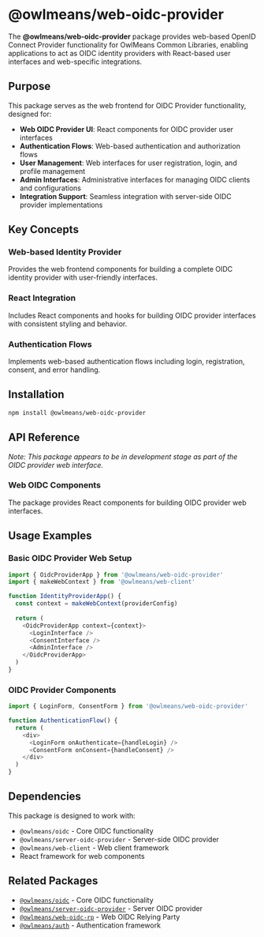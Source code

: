 # @owlmeans/web-oidc-provider

The **@owlmeans/web-oidc-provider** package provides web-based OpenID Connect Provider functionality for OwlMeans Common Libraries, enabling applications to act as OIDC identity providers with React-based user interfaces and web-specific integrations.

## Purpose

This package serves as the web frontend for OIDC Provider functionality, designed for:

- **Web OIDC Provider UI**: React components for OIDC provider user interfaces
- **Authentication Flows**: Web-based authentication and authorization flows
- **User Management**: Web interfaces for user registration, login, and profile management
- **Admin Interfaces**: Administrative interfaces for managing OIDC clients and configurations
- **Integration Support**: Seamless integration with server-side OIDC provider implementations

## Key Concepts

### Web-based Identity Provider
Provides the web frontend components for building a complete OIDC identity provider with user-friendly interfaces.

### React Integration
Includes React components and hooks for building OIDC provider interfaces with consistent styling and behavior.

### Authentication Flows
Implements web-based authentication flows including login, registration, consent, and error handling.

## Installation

```bash
npm install @owlmeans/web-oidc-provider
```

## API Reference

*Note: This package appears to be in development stage as part of the OIDC provider web interface.*

### Web OIDC Components

The package provides React components for building OIDC provider web interfaces.

## Usage Examples

### Basic OIDC Provider Web Setup

```typescript
import { OidcProviderApp } from '@owlmeans/web-oidc-provider'
import { makeWebContext } from '@owlmeans/web-client'

function IdentityProviderApp() {
  const context = makeWebContext(providerConfig)
  
  return (
    <OidcProviderApp context={context}>
      <LoginInterface />
      <ConsentInterface />
      <AdminInterface />
    </OidcProviderApp>
  )
}
```

### OIDC Provider Components

```typescript
import { LoginForm, ConsentForm } from '@owlmeans/web-oidc-provider'

function AuthenticationFlow() {
  return (
    <div>
      <LoginForm onAuthenticate={handleLogin} />
      <ConsentForm onConsent={handleConsent} />
    </div>
  )
}
```

## Dependencies

This package is designed to work with:
- `@owlmeans/oidc` - Core OIDC functionality
- `@owlmeans/server-oidc-provider` - Server-side OIDC provider
- `@owlmeans/web-client` - Web client framework
- React framework for web components

## Related Packages

- [`@owlmeans/oidc`](../oidc) - Core OIDC functionality
- [`@owlmeans/server-oidc-provider`](../server-oidc-provider) - Server OIDC provider
- [`@owlmeans/web-oidc-rp`](../web-oidc-rp) - Web OIDC Relying Party
- [`@owlmeans/auth`](../auth) - Authentication framework